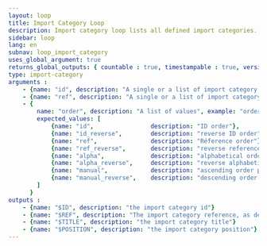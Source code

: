 ```yaml
---
layout: loop
title: Import Category Loop
description: Import category loop lists all defined import categories.
sidebar: loop
lang: en
subnav: loop_import_category
uses_global_argument: true
returns_global_outputs: { countable : true, timestampable : true, versionable : false }
type: import-category
arguments :
    - {name: "id", description: "A single or a list of import category ids.", example: "id=\"2\", id=\"1,4,7\""}
    - {name: "ref", description: "A single or a list of import category references.", example: "ref=\"thelia.import.products\", id=\"thelia.import.products,thelia.import.modules\"", from_version: "2.4"}
    - {
        name: "order", description: "A list of values", example: "order=\"alpha\"", default: "manual",
        expected_values: [
            {name: "id",                description: "ID order"},
            {name: "id_reverse",        description: "reverse ID order"},
            {name: "ref",               description: "Réference order"},
            {name: "ref_reverse",       description: "reverse reference order"},
            {name: "alpha",             description: "alphabetical order on title"},
            {name: "alpha_reverse",     description: "reverse alphabetical order on title"},
            {name: "manual",            description: "ascending order position"},
            {name: "manual_reverse",    description: "descending order position"}
        ]
      }
outputs :
    - {name: "$ID", description: "the import category id"}
    - {name: "$REF", description: "The import category reference, as defined in a config.xml file", from_version: "2.4"}
    - {name: "$TITLE", description: "the import category title"}
    - {name: "$POSITION", description: "the import category position"}
---
```

